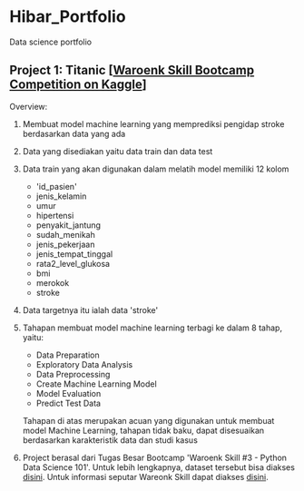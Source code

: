 # Hibar_Portfolio
Data science portfolio

## Project 1: Titanic [[Waroenk Skill Bootcamp Competition on Kaggle](https://www.kaggle.com/c/waroenk-skill-3-competition)]
Overview:
1. Membuat model machine learning yang memprediksi pengidap stroke berdasarkan data yang ada 
2. Data yang disediakan yaitu data train dan data test
3. Data train yang akan digunakan dalam melatih model memiliki 12 kolom
   - 'id_pasien'
   - jenis_kelamin
   - umur
   - hipertensi
   - penyakit_jantung
   - sudah_menikah
   - jenis_pekerjaan
   - jenis_tempat_tinggal
   - rata2_level_glukosa
   - bmi
   - merokok
   - stroke 
5. Data targetnya itu ialah data 'stroke'
6. Tahapan membuat model machine learning terbagi ke dalam 8 tahap, yaitu:
   - Data Preparation
   - Exploratory Data Analysis
   - Data Preprocessing
   - Create Machine Learning Model
   - Model Evaluation
   - Predict Test Data
   
   Tahapan di atas merupakan acuan yang digunakan untuk membuat model Machine Learning, tahapan tidak baku, dapat disesuaikan berdasarkan karakteristik data dan studi kasus
 4. Project berasal dari Tugas Besar Bootcamp 'Waroenk Skill #3 - Python Data Science 101'. Untuk lebih lengkapnya, dataset tersebut bisa diakses [disini](https://www.kaggle.com/c/waroenk-skill-3-competition). Untuk informasi seputar Wareonk Skill dapat diakses [disini](https://waroenkskill.id/).
